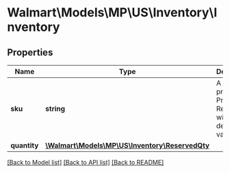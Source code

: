 # Walmart\Models\MP\US\Inventory\Inventory

## Properties

Name | Type | Description | Notes
------------ | ------------- | ------------- | -------------
**sku** | **string** | A seller-provided Product ID. Response will have decoded value. |
**quantity** | [**\Walmart\Models\MP\US\Inventory\ReservedQty**](ReservedQty.md) |  |


[[Back to Model list]](./) [[Back to API list]](../../../../../README.md#supported-apis) [[Back to README]](../../../../../README.md)
